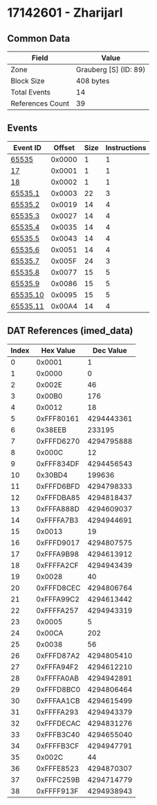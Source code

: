 # 17142601 - Zharijarl

## Common Data

| Field            | Value                 |
|------------------|-----------------------|
| Zone             | Grauberg [S] (ID: 89) |
| Block Size       | 408 bytes             |
| Total Events     | 14                    |
| References Count | 39                    |

## Events

| Event ID                  | Offset   |   Size |   Instructions |
|---------------------------|----------|--------|----------------|
| [65535](./65535.md)       | 0x0000   |      1 |              1 |
| [17](./17.md)             | 0x0001   |      1 |              1 |
| [18](./18.md)             | 0x0002   |      1 |              1 |
| [65535.1](./65535.1.md)   | 0x0003   |     22 |              3 |
| [65535.2](./65535.2.md)   | 0x0019   |     14 |              4 |
| [65535.3](./65535.3.md)   | 0x0027   |     14 |              4 |
| [65535.4](./65535.4.md)   | 0x0035   |     14 |              4 |
| [65535.5](./65535.5.md)   | 0x0043   |     14 |              4 |
| [65535.6](./65535.6.md)   | 0x0051   |     14 |              4 |
| [65535.7](./65535.7.md)   | 0x005F   |     24 |              3 |
| [65535.8](./65535.8.md)   | 0x0077   |     15 |              5 |
| [65535.9](./65535.9.md)   | 0x0086   |     15 |              5 |
| [65535.10](./65535.10.md) | 0x0095   |     15 |              5 |
| [65535.11](./65535.11.md) | 0x00A4   |     14 |              4 |

## DAT References (imed_data)

|   Index | Hex Value   |   Dec Value |
|---------|-------------|-------------|
|       0 | 0x0001      |           1 |
|       1 | 0x0000      |           0 |
|       2 | 0x002E      |          46 |
|       3 | 0x00B0      |         176 |
|       4 | 0x0012      |          18 |
|       5 | 0xFFF80161  |  4294443361 |
|       6 | 0x38EEB     |      233195 |
|       7 | 0xFFFD6270  |  4294795888 |
|       8 | 0x000C      |          12 |
|       9 | 0xFFF834DF  |  4294456543 |
|      10 | 0x30BD4     |      199636 |
|      11 | 0xFFFD6BFD  |  4294798333 |
|      12 | 0xFFFDBA85  |  4294818437 |
|      13 | 0xFFFA888D  |  4294609037 |
|      14 | 0xFFFFA7B3  |  4294944691 |
|      15 | 0x0013      |          19 |
|      16 | 0xFFFD9017  |  4294807575 |
|      17 | 0xFFFA9B98  |  4294613912 |
|      18 | 0xFFFFA2CF  |  4294943439 |
|      19 | 0x0028      |          40 |
|      20 | 0xFFFD8CEC  |  4294806764 |
|      21 | 0xFFFA99C2  |  4294613442 |
|      22 | 0xFFFFA257  |  4294943319 |
|      23 | 0x0005      |           5 |
|      24 | 0x00CA      |         202 |
|      25 | 0x0038      |          56 |
|      26 | 0xFFFD87A2  |  4294805410 |
|      27 | 0xFFFA94F2  |  4294612210 |
|      28 | 0xFFFFA0AB  |  4294942891 |
|      29 | 0xFFFD8BC0  |  4294806464 |
|      30 | 0xFFFAA1CB  |  4294615499 |
|      31 | 0xFFFFA293  |  4294943379 |
|      32 | 0xFFFDECAC  |  4294831276 |
|      33 | 0xFFFB3C40  |  4294655040 |
|      34 | 0xFFFFB3CF  |  4294947791 |
|      35 | 0x002C      |          44 |
|      36 | 0xFFFE8523  |  4294870307 |
|      37 | 0xFFFC259B  |  4294714779 |
|      38 | 0xFFFF913F  |  4294938943 |
